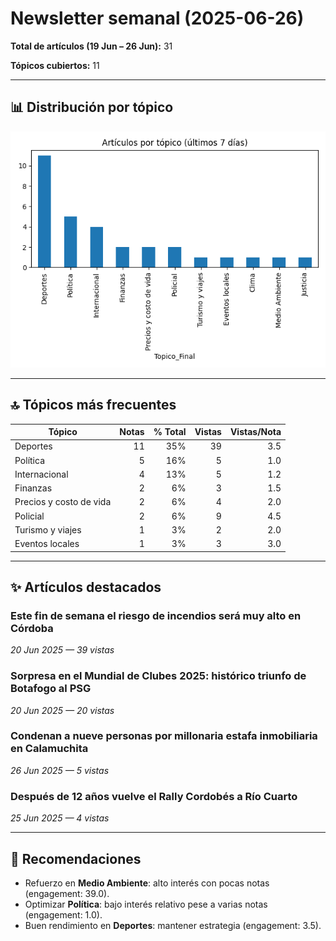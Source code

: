 # Newsletter semanal (2025-06-26)

**Total de artículos (19 Jun – 26 Jun):** 31  

**Tópicos cubiertos:** 11

---

## 📊 Distribución por tópico

![Artículos por tópico](bar_topics.png)


---

## 🔝 Tópicos más frecuentes

| Tópico | Notas | % Total | Vistas | Vistas/Nota |
|---|---:|---:|---:|---:|
| Deportes | 11 | 35% | 39 | 3.5 |
| Política | 5 | 16% | 5 | 1.0 |
| Internacional | 4 | 13% | 5 | 1.2 |
| Finanzas | 2 | 6% | 3 | 1.5 |
| Precios y costo de vida | 2 | 6% | 4 | 2.0 |
| Policial | 2 | 6% | 9 | 4.5 |
| Turismo y viajes | 1 | 3% | 2 | 2.0 |
| Eventos locales | 1 | 3% | 3 | 3.0 |

---

## ✨ Artículos destacados

### Este fin de semana el riesgo de incendios será muy alto en Córdoba
*20 Jun 2025 — 39 vistas*

### Sorpresa en el Mundial de Clubes 2025: histórico triunfo de Botafogo al PSG
*20 Jun 2025 — 20 vistas*

### Condenan a nueve personas por millonaria estafa inmobiliaria en Calamuchita
*26 Jun 2025 — 5 vistas*

### Después de 12 años vuelve el Rally Cordobés a Río Cuarto
*25 Jun 2025 — 4 vistas*


---

## 🔮 Recomendaciones

- Refuerzo en **Medio Ambiente**: alto interés con pocas notas (engagement: 39.0).
- Optimizar **Política**: bajo interés relativo pese a varias notas (engagement: 1.0).
- Buen rendimiento en **Deportes**: mantener estrategia (engagement: 3.5).